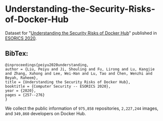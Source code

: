 # Understanding-the-Security-Risks-of-Docker-Hub

Dataset for "[Understanding the Security Risks of Docker Hub](https://link.springer.com/chapter/10.1007%2F978-3-030-58951-6_13)" published in [ESORICS 2020](https://www.surrey.ac.uk/esorics-2020).

## BibTex:

```
@inproceedings{peiyu2020understanding,
author = {Liu, Peiyu and Ji, Shouling and Fu, Lirong and Lu, Kangjie and Zhang, Xuhong and Lee, Wei-Han and Lu, Tao and Chen, Wenzhi and Beyah, Raheem},
title = {Understanding the Security Risks of Docker Hub},
booktitle = {Computer Security -- ESORICS 2020},
year = {2020},
pages = {257--276}
}
```

We collect the public information of `975,858` repositories, `2,227,244` images, and `349,860` developers on Docker Hub. 
